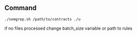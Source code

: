 
## Command

```
./semgrep.sh /path/to/contracts ./u
```

if no files processed change  batch_size variable or path to rules